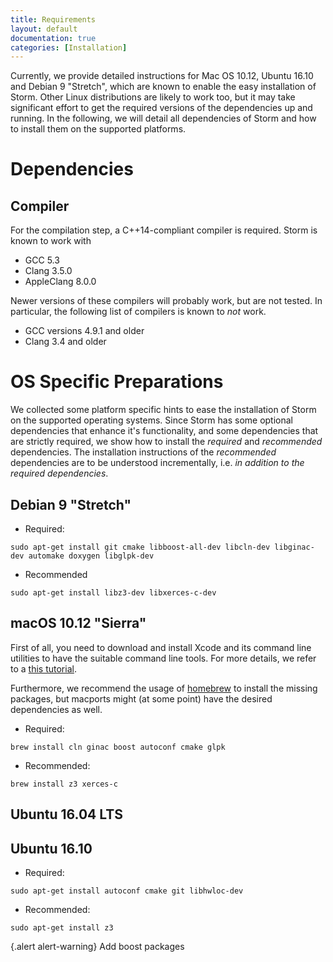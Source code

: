 ```yaml
---
title: Requirements
layout: default
documentation: true
categories: [Installation]
---
```


Currently, we provide detailed instructions for Mac OS 10.12, Ubuntu 16.10 and Debian 9 "Stretch", which are known to enable the easy installation of Storm. Other Linux distributions are likely to work too, but it may take significant effort to get the required versions of the dependencies up and running. In the following, we will detail all dependencies of Storm and how to install them on the supported platforms.

# Dependencies

## Compiler

For the compilation step, a C++14-compliant compiler is required. Storm is known to work with

- GCC 5.3 
- Clang 3.5.0
- AppleClang 8.0.0

Newer versions of these compilers will probably work, but are not tested. In particular, the following list of compilers is known to *not* work.

- GCC versions 4.9.1 and older
- Clang 3.4 and older

# OS Specific Preparations

We collected some platform specific hints to ease the installation of Storm on the supported operating systems. Since Storm has some optional dependencies that enhance it's functionality, and some dependencies that are strictly required, we show how to install the *required* and *recommended* dependencies. The installation instructions of the *recommended* dependencies are to be understood incrementally, i.e. *in addition to the required dependencies*.

## Debian 9 "Stretch" 

- Required:
```
sudo apt-get install git cmake libboost-all-dev libcln-dev libginac-dev automake doxygen libglpk-dev
```

- Recommended
```
sudo apt-get install libz3-dev libxerces-c-dev
```

## macOS 10.12 "Sierra"

First of all, you need to download and install Xcode and its command line utilities to have the suitable command line tools. For more details, we refer to a [this tutorial](https://www.moncefbelyamani.com/how-to-install-xcode-homebrew-git-rvm-ruby-on-mac/).

Furthermore, we recommend the usage of [homebrew](http://brew.sh) to install the missing packages, but macports might (at some point) have the desired dependencies as well.

- Required:
```
brew install cln ginac boost autoconf cmake glpk
```

- Recommended:
```
brew install z3 xerces-c
```

## Ubuntu 16.04 LTS

## Ubuntu 16.10

- Required:
```
sudo apt-get install autoconf cmake git libhwloc-dev
```

- Recommended:
```
sudo apt-get install z3
```

{.alert alert-warning}
Add boost packages



